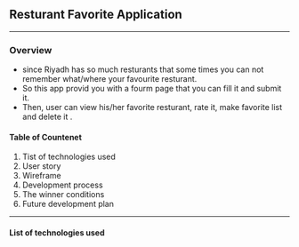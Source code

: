 ## Resturant Favorite Application

------

### Overview

* since Riyadh has so much resturants that some times you can not remember what/where your favourite resturant.
* So this app provid you  with a fourm page that you can fill it and submit it. 
* Then, user can view his/her favorite resturant, rate it, make favorite list and delete it .

#### Table of Countenet

1. Tist of technologies used
2. User story
3. Wireframe
4. Development process
5. The winner conditions
6. Future development plan

------

#### List of technologies used




